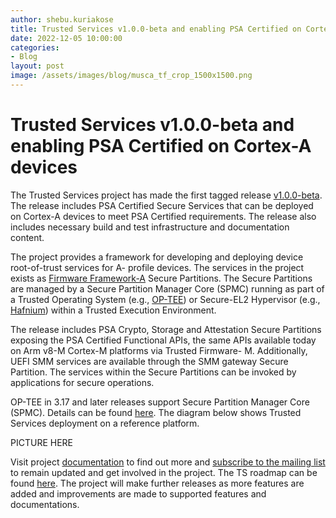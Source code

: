 ```yaml
---
author: shebu.kuriakose
title: Trusted Services v1.0.0-beta and enabling PSA Certified on Cortex-A devices 
date: 2022-12-05 10:00:00
categories:
- Blog
layout: post
image: /assets/images/blog/musca_tf_crop_1500x1500.png
---
```


**Trusted Services v1.0.0-beta and enabling PSA Certified on Cortex-A devices**
===================================================================

The Trusted Services project has made the first tagged release [v1.0.0-beta](https://git.trustedfirmware.org/TS/trusted-services.git/tag/?h=v1.0.0-beta). The release includes PSA
Certified Secure Services that can be deployed on Cortex-A devices to meet PSA Certified requirements. The release also includes necessary build and test infrastructure and documentation content.

The project provides a framework for developing and deploying device root-of-trust services for A-
profile devices. The services in the project exists as [Firmware Framework-A](https://developer.arm.com/documentation/den0077/latest) Secure Partitions. The
Secure Partitions are managed by a Secure Partition Manager Core (SPMC) running as part of a Trusted
Operating System (e.g., [OP-TEE](https://www.trustedfirmware.org/projects/op-tee/)) or Secure-EL2 Hypervisor (e.g., [Hafnium](https://www.trustedfirmware.org/projects/hafnium/)) within a Trusted Execution
Environment.

The release includes PSA Crypto, Storage and Attestation Secure Partitions exposing the PSA Certified
Functional APIs, the same APIs available today on Arm v8-M Cortex-M platforms via Trusted Firmware-
M. Additionally, UEFI SMM services are available through the SMM gateway Secure Partition. The
services within the Secure Partitions can be invoked by applications for secure operations.

OP-TEE in 3.17 and later releases support Secure Partition Manager Core (SPMC). Details can be found
[here](https://developer.trustedfirmware.org/w/trusted-services/op-tee-spmc/). The diagram below shows Trusted Services deployment on a reference platform.

PICTURE HERE

Visit project [documentation](https://trusted-services.readthedocs.io/en/latest/) to find out more and [subscribe to the mailing list](https://lists.trustedfirmware.org/mailman3/lists/trusted-services.lists.trustedfirmware.org/) to remain updated and get
involved in the project. The TS roadmap can be found [here](https://developer.trustedfirmware.org/w/trusted-services/roadmap/). The project will make further releases as more
features are added and improvements are made to supported features and documentations.

